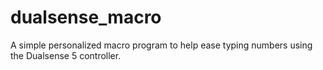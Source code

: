 # dualsense_macro
A simple personalized macro program to help ease typing numbers using the Dualsense 5 controller. 
